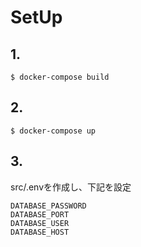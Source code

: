 # SetUp

## 1.

```
$ docker-compose build
```

## 2.

```
$ docker-compose up
```

## 3.

src/.envを作成し、下記を設定

```
DATABASE_PASSWORD
DATABASE_PORT
DATABASE_USER
DATABASE_HOST
```